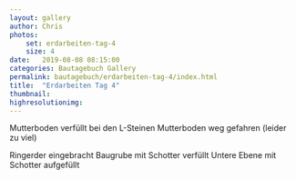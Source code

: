 ```yaml
---
layout: gallery
author: Chris
photos:
    set: erdarbeiten-tag-4
    size: 4
date:   2019-08-08 08:15:00
categories: Bautagebuch Gallery
permalink: bautagebuch/erdarbeiten-tag-4/index.html
title:  "Erdarbeiten Tag 4"
thumbnail: 
highresolutionimg: 
---
```

Mutterboden verfüllt bei den L-Steinen
Mutterboden weg gefahren (leider zu viel)
<!--more-->
Ringerder eingebracht
Baugrube mit Schotter verfüllt
Untere Ebene mit Schotter aufgefüllt
